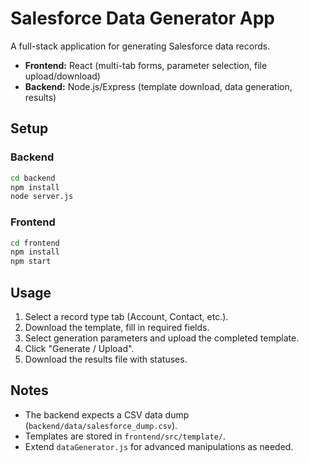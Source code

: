 # Salesforce Data Generator App

A full-stack application for generating Salesforce data records.  
- **Frontend:** React (multi-tab forms, parameter selection, file upload/download)
- **Backend:** Node.js/Express (template download, data generation, results)

## Setup

### Backend
```sh
cd backend
npm install
node server.js
```

### Frontend
```sh
cd frontend
npm install
npm start
```

## Usage

1. Select a record type tab (Account, Contact, etc.).
2. Download the template, fill in required fields.
3. Select generation parameters and upload the completed template.
4. Click "Generate / Upload".
5. Download the results file with statuses.

## Notes

- The backend expects a CSV data dump (`backend/data/salesforce_dump.csv`).
- Templates are stored in `frontend/src/template/`.
- Extend `dataGenerator.js` for advanced manipulations as needed.
